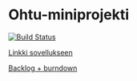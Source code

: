# Ohtu-miniprojekti 

[![Build Status](https://travis-ci.org/Mavai/Ohtu-miniprojekti.svg?branch=master)](https://travis-ci.org/Mavai/Ohtu-miniprojekti)

[Linkki sovellukseen](https://pacific-tor-29266.herokuapp.com/)

[Backlog + burndown](https://docs.google.com/spreadsheets/d/1SIqNs74-nsU37UkOfRw8nbnD0wyRPx8XantUDc628zU/edit?usp=sharing)
